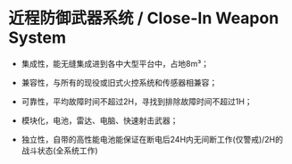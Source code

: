 # 近程防御武器系统 / Close-In Weapon System

- 集成性，能无缝集成进到各中大型平台中，占地8m³；

- 兼容性，与所有的现役或旧式火控系统和传感器相兼容；

- 可靠性，平均故障时间不超过2H，寻找到排除故障时间不超过1H；

- 模块化，电池，雷达、电脑、快速射击武器；

- 独立性，自带的高性能电池能保证在断电后24H内无间断工作(仅警戒)/2H的战斗状态(全系统工作)



